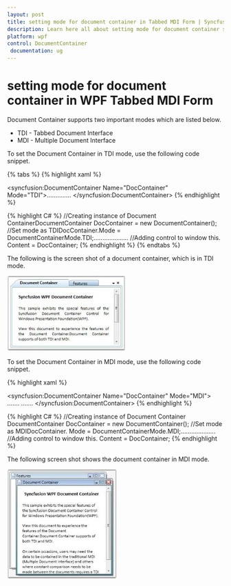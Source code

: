 ```yaml
---
layout: post
title: setting mode for document container in Tabbed MDI Form | Syncfusion
description: Learn here all about setting mode for document container support in Syncfusion WPF Tabbed MDI Form (DocumentContainer) control and more.
platform: wpf
control: DocumentContainer
 documentation: ug
---
```


# setting mode for document container in WPF Tabbed MDI Form

Document Container supports two important modes which are listed below. 

* TDI - Tabbed Document Interface
* MDI - Multiple Document Interface

To set the Document Container in TDI mode, use the following code snippet.



{% tabs %}
{% highlight xaml %}
<!-- Adding Document Container -->
<syncfusion:DocumentContainer Name="DocContainer" Mode="TDI">…....…....
</syncfusion:DocumentContainer>
{% endhighlight %}

{% highlight C# %}
//Creating instance of Document ContainerDocumentContainer DocContainer = new DocumentContainer();
//Set mode as TDIDocContainer.Mode = DocumentContainerMode.TDI;….......….......
//Adding control to window this. Content = DocContainer;
{% endhighlight %}
{% endtabs %}


The following is the screen shot of a document container, which is in TDI mode.



![Setting-Mode-for-Document-Container_img1](Setting-Mode-for-Document-Container_images/Setting-Mode-for-Document-Container_img1.jpeg)





To set the Document Container in MDI mode, use the following code snippet.


{% highlight xaml %}
<!-- Adding Document Container -->
<syncfusion:DocumentContainer Name="DocContainer" Mode="MDI">  …....  …....
</syncfusion:DocumentContainer>
{% endhighlight %}

{% highlight C# %} 
//Creating instance of Document Container
DocumentContainer DocContainer = new DocumentContainer();
//Set mode as MDIDocContainer.
Mode = DocumentContainerMode.MDI;….......….......
//Adding control to window this.
Content = DocContainer;
{% endhighlight %}



The following screen shot shows the document container in MDI mode.



![Setting-Mode-for-Document-Container_img2](Setting-Mode-for-Document-Container_images/Setting-Mode-for-Document-Container_img2.jpeg)



